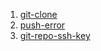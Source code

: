 

1. [git-clone](https://github.com/rio-ke/linux-learn/blob/main/git/git-clone.md)
2. [push-error](https://github.com/rio-ke/linux-learn/blob/main/git/push-error.md)
3. [git-repo-ssh-key](https://github.com/rio-ke/workman/blob/main/git/git-ssh-key.md)
